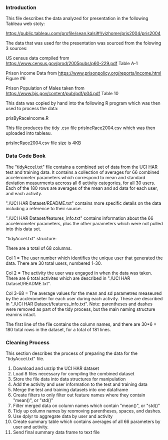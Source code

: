 ### Introduction

This file describes the data analyzed for presentation in the following Tableau web stoty:

https://public.tableau.com/profile/sean.kalsi#!/vizhome/pris2004/pris2004

The data that was used for the presentation was sourced from the folowing 3 sources:

US census data compiled from https://www.census.gov/prod/2005pubs/p60-229.pdf Table A-1

Prison Income Data from https://www.prisonpolicy.org/reports/income.html Figure #6

Prison Population of Males taken from https://www.bjs.gov/content/pub/pdf/p04.pdf  Table 10

This data was copied by hand into the following R program which was then used to process the data:

prisByRaceIncome.R

This file produces the tidy .csv file prisIncRace2004.csv which was then uploaded into tableau.

prisIncRace2004.csv file size is 4KB


### Data Code Book

The "tidyAccel.txt" file contains a combined set of data from the UCI HAR test and training data. It contains a collection of averages for 66 combined accelerometer parameters which correspond to mean and standard deviation measurments accross all 6 activity categories, for all 30 users. Each of the 180 rows are averages of the mean and sd data for each user, and each activity.

"./UCI HAR Dataset/README.txt" contains more specific details on the data including a reference to their source.

"./UCI HAR Dataset/features_info.txt" contains information about the 66 accelerometer parameters, plus the other parameters which were not pulled into this data set.

"tidyAccel.txt" structure:

There are a total of 68 columns. 

Col 1 = The user number which identifies the unique user that generated the data. There are 30 total users, numbered 1-30. 

Col 2 = The activity the user was engaged in when the data was taken. There are 6 total activites which are described in "./UCI HAR Dataset/README.txt". 

Col 3-68 = The average values for the mean and sd parametres measeured by the acclerometer for each user during each activity. These are described in "./UCI HAR Dataset/features_info.txt". Note: parentheses and dashes were removed as part of the tidy process, but the main naming structure reamins intact.

The first line of the file contains the column names, and there are 30*6 = 180 total rows in the dataset, for a total of 181 lines.


### Cleaning Process

This section describes the process of preparing the data for the "tidyAccel.txt" file. 

1. Download and unzip the UCI HAR dataset
2. Load 8 files necessary for compiling the combined dataset
3. Store the file data into data structures for manipulation
4. Add the activity and user information to the test and training data
5. Merge the test and training datasets into one dataframe
6. Create filters to only filter out feature names where they contain "mean()", or "std()"
7. Filter merged data on column names which contain "mean()", or "std()"
8. Tidy up column names by reomoving parentheses, spaces, and dashes. 
9. Use dplyr to aggregate data by user and activity
10. Create summary table which contains averages of all 66 parameters by user and activity.
11. Send final summary data frame to text file
